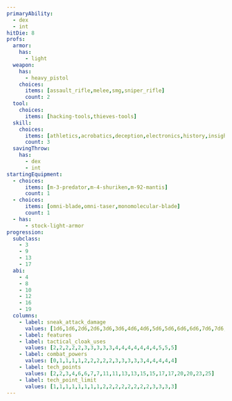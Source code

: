```yaml
---
primaryAbility:
  - dex
  - int
hitDie: 8
profs:
  armor:
    has:
      - light
  weapon:
    has:
      - heavy_pistol
    choices:
      items: [assault_rifle,melee,smg,sniper_rifle]
      count: 2
  tool:
    choices:
      items: [hacking-tools,thieves-tools]
  skill:
    choices:
      items: [athletics,acrobatics,deception,electronics,history,insight,investigation,perception,persuasion,sleight-of-hand,stealth,vehicle_handling]
      count: 3
  savingThrow:
    has:
      - dex
      - int
startingEquipment:
  - choices:
      items: [m-3-predator,m-4-shuriken,m-92-mantis]
      count: 1
  - choices:
      items: [omni-blade,omni-taser,monomolecular-blade]
      count: 1
  - has:
      - stock-light-armor
progression:
  subclass:
    - 3
    - 9
    - 13
    - 17
  abi:
    - 4
    - 8
    - 10
    - 12
    - 16
    - 19
  columns:
    - label: sneak_attack_damage
      values: [1d6,1d6,2d6,2d6,3d6,3d6,4d6,4d6,5d6,5d6,6d6,6d6,7d6,7d6,8d6,8d6,9d6,9d6,10d6,10d6]
    - label: features
    - label: tactical_cloak_uses
      values: [2,2,2,2,2,3,3,3,3,3,4,4,4,4,4,4,4,5,5,5]
    - label: combat_powers
      values: [0,1,1,1,1,2,2,2,2,2,3,3,3,3,3,4,4,4,4,4]
    - label: tech_points
      values: [2,2,3,4,6,6,7,7,11,11,13,13,15,15,17,17,20,20,23,25]
    - label: tech_point_limit
      values: [1,1,1,1,1,1,1,1,2,2,2,2,2,2,2,2,3,3,3,3]
---
```

